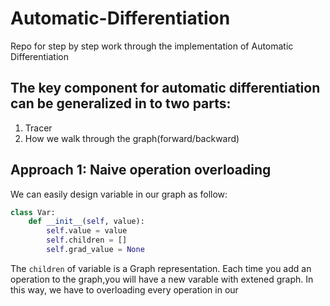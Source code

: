 # Automatic-Differentiation

Repo for step by step work through the implementation of Automatic Differentiation

## The key component for automatic differentiation can be generalized in to two parts:

1. Tracer
2. How we walk through the graph(forward/backward)

## Approach 1: Naive operation overloading

We can easily design variable in our graph as follow:

```python
class Var:
    def __init__(self, value):
        self.value = value
        self.children = []
        self.grad_value = None
```

The `children` of variable is a Graph representation.
Each time you add an operation to the graph,you will have a new varable with extened graph.
In this way, we have to overloading every operation in our 